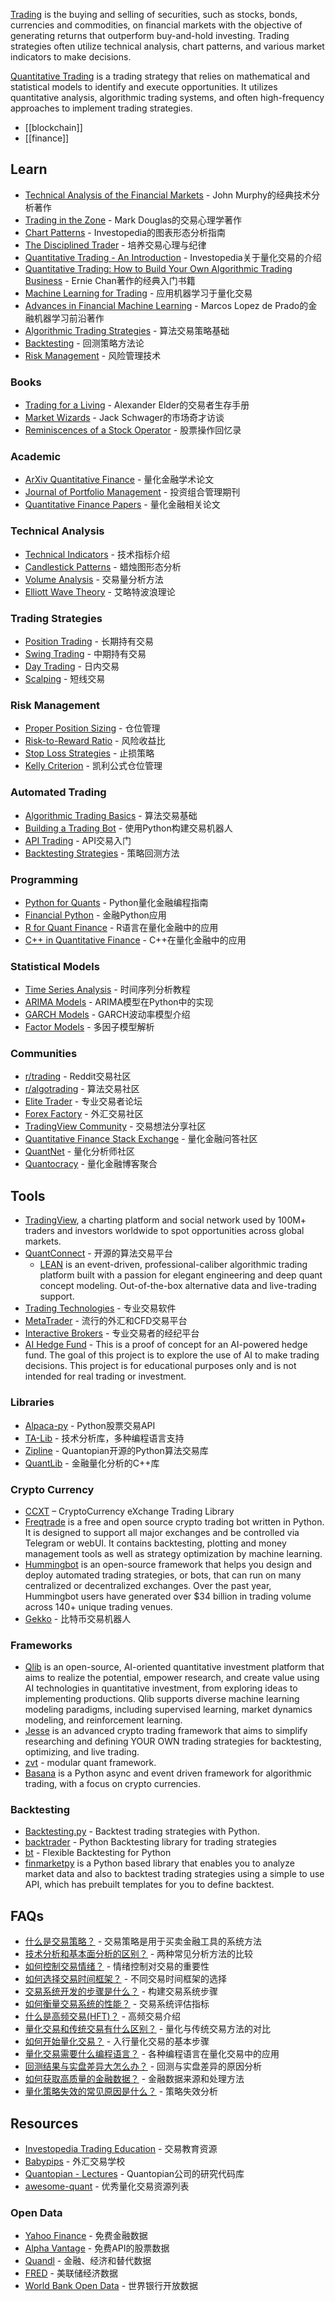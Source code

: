 [Trading](https://www.investopedia.com/terms/t/trading.asp) is the buying and selling of securities, such as stocks, bonds, currencies and commodities, on financial markets with the objective of generating returns that outperform buy-and-hold investing. Trading strategies often utilize technical analysis, chart patterns, and various market indicators to make decisions.

[Quantitative Trading](https://en.wikipedia.org/wiki/Quantitative_trading) is a trading strategy that relies on mathematical and statistical models to identify and execute opportunities. It utilizes quantitative analysis, algorithmic trading systems, and often high-frequency approaches to implement trading strategies.


- [[blockchain]]
- [[finance]]


## Learn
- [Technical Analysis of the Financial Markets](https://www.amazon.com/Technical-Analysis-Financial-Markets-Comprehensive/dp/0735200661) - John Murphy的经典技术分析著作
- [Trading in the Zone](https://www.amazon.com/Trading-Zone-Confidence-Discipline-Attitude/dp/0735201447) - Mark Douglas的交易心理学著作
- [Chart Patterns](https://www.investopedia.com/articles/technical/112601.asp) - Investopedia的图表形态分析指南
- [The Disciplined Trader](https://www.amazon.com/Disciplined-Trader-Developing-Winning-Attitudes/dp/0132157519) - 培养交易心理与纪律
- [Quantitative Trading - An Introduction](https://www.investopedia.com/articles/trading/06/algorithmictrading.asp) - Investopedia关于量化交易的介绍
- [Quantitative Trading: How to Build Your Own Algorithmic Trading Business](https://www.amazon.com/Quantitative-Trading-Build-Algorithmic-Business/dp/1119800064/) - Ernie Chan著作的经典入门书籍
- [Machine Learning for Trading](https://www.oreilly.com/library/view/machine-learning-for/9781492053354/) - 应用机器学习于量化交易
- [Advances in Financial Machine Learning](https://www.amazon.com/Advances-Financial-Machine-Learning-Marcos/dp/1119482089) - Marcos Lopez de Prado的金融机器学习前沿著作
- [Algorithmic Trading Strategies](https://www.investopedia.com/articles/active-trading/101014/basics-algorithmic-trading-concepts-and-examples.asp) - 算法交易策略基础
- [Backtesting](https://www.investopedia.com/terms/b/backtesting.asp) - 回测策略方法论
- [Risk Management](https://www.investopedia.com/articles/trading/11/risk-management-techniques.asp) - 风险管理技术

### Books
- [Trading for a Living](https://www.amazon.com/Trading-Living-Psychology-Tactics-Management/dp/0471592242) - Alexander Elder的交易者生存手册
- [Market Wizards](https://www.amazon.com/Market-Wizards-Updated-Interviews-Traders/dp/1118273052) - Jack Schwager的市场奇才访谈
- [Reminiscences of a Stock Operator](https://www.amazon.com/Reminiscences-Stock-Operator-Edwin-Lef%C3%A8vre/dp/0471770884) - 股票操作回忆录

### Academic
- [ArXiv Quantitative Finance](https://arxiv.org/archive/q-fin) - 量化金融学术论文
- [Journal of Portfolio Management](https://jpm.pm-research.com/) - 投资组合管理期刊
- [Quantitative Finance Papers](https://www.tandfonline.com/journals/rquf20) - 量化金融相关论文

### Technical Analysis
- [Technical Indicators](https://www.investopedia.com/terms/t/technicalindicator.asp) - 技术指标介绍
- [Candlestick Patterns](https://www.investopedia.com/trading/candlestick-charting-what-is-it/) - 蜡烛图形态分析
- [Volume Analysis](https://www.investopedia.com/articles/technical/02/091802.asp) - 交易量分析方法
- [Elliott Wave Theory](https://www.investopedia.com/articles/technical/111401.asp) - 艾略特波浪理论

### Trading Strategies
- [Position Trading](https://www.investopedia.com/terms/p/positiontrader.asp) - 长期持有交易
- [Swing Trading](https://www.investopedia.com/terms/s/swingtrading.asp) - 中期持有交易
- [Day Trading](https://www.investopedia.com/terms/d/daytrader.asp) - 日内交易
- [Scalping](https://www.investopedia.com/articles/trading/02/081902.asp) - 短线交易

### Risk Management
- [Proper Position Sizing](https://www.investopedia.com/articles/trading/09/determine-position-size.asp) - 仓位管理
- [Risk-to-Reward Ratio](https://www.investopedia.com/terms/r/riskrewardratio.asp) - 风险收益比
- [Stop Loss Strategies](https://www.investopedia.com/articles/active-trading/091813/which-stop-loss-order-best-your-strategy.asp) - 止损策略
- [Kelly Criterion](https://www.investopedia.com/articles/trading/04/091504.asp) - 凯利公式仓位管理

### Automated Trading
- [Algorithmic Trading Basics](https://www.investopedia.com/articles/active-trading/101014/basics-algorithmic-trading-concepts-and-examples.asp) - 算法交易基础
- [Building a Trading Bot](https://www.datacamp.com/tutorial/finance-python-trading) - 使用Python构建交易机器人
- [API Trading](https://medium.com/swlh/build-a-cryptocurrency-trading-bot-with-r-1445c429e1a1) - API交易入门
- [Backtesting Strategies](https://www.investopedia.com/articles/trading/05/030205.asp) - 策略回测方法

### Programming
- [Python for Quants](https://www.pythonforquants.com/) - Python量化金融编程指南
- [Financial Python](https://www.financialpython.com/) - 金融Python应用
- [R for Quant Finance](https://www.r-bloggers.com/2016/06/quantitative-finance-applications-in-r-1-introduction/) - R语言在量化金融中的应用
- [C++ in Quantitative Finance](https://www.quantstart.com/articles/C-in-Quantitative-Finance/) - C++在量化金融中的应用

### Statistical Models
- [Time Series Analysis](https://otexts.com/fpp2/) - 时间序列分析教程
- [ARIMA Models](https://www.machinelearningplus.com/time-series/arima-model-time-series-forecasting-python/) - ARIMA模型在Python中的实现
- [GARCH Models](https://arch.readthedocs.io/en/latest/univariate/introduction.html) - GARCH波动率模型介绍
- [Factor Models](https://www.investopedia.com/terms/m/multifactor-model.asp) - 多因子模型解析

### Communities
- [r/trading](https://www.reddit.com/r/trading/) - Reddit交易社区
- [r/algotrading](https://www.reddit.com/r/algotrading/) - 算法交易社区
- [Elite Trader](https://www.elitetrader.com/) - 专业交易者论坛
- [Forex Factory](https://www.forexfactory.com/) - 外汇交易社区
- [TradingView Community](https://www.tradingview.com/ideas/) - 交易想法分享社区
- [Quantitative Finance Stack Exchange](https://quant.stackexchange.com/) - 量化金融问答社区
- [QuantNet](https://quantnet.com/) - 量化分析师社区
- [Quantocracy](https://quantocracy.com/) - 量化金融博客聚合


## Tools
- [TradingView](https://www.tradingview.com/), a charting platform and social network used by 100M+ traders and investors worldwide to spot opportunities across global markets.
- [QuantConnect](https://www.quantconnect.com/) - 开源的算法交易平台
  - [LEAN](https://github.com/QuantConnect/Lean) is an event-driven, professional-caliber algorithmic trading platform built with a passion for elegant engineering and deep quant concept modeling. Out-of-the-box alternative data and live-trading support.
- [Trading Technologies](https://www.tradingtechnologies.com/) - 专业交易软件
- [MetaTrader](https://www.metatrader4.com/) - 流行的外汇和CFD交易平台
- [Interactive Brokers](https://www.interactivebrokers.com/) - 专业交易者的经纪平台
- [AI Hedge Fund](https://github.com/virattt/ai-hedge-fund) - This is a proof of concept for an AI-powered hedge fund. The goal of this project is to explore the use of AI to make trading decisions. This project is for educational purposes only and is not intended for real trading or investment.

### Libraries
- [Alpaca-py](https://github.com/alpacahq/alpaca-py) - Python股票交易API
- [TA-Lib](https://ta-lib.org/) - 技术分析库，多种编程语言支持
- [Zipline](https://github.com/quantopian/zipline) - Quantopian开源的Python算法交易库
- [QuantLib](https://www.quantlib.org/) - 金融量化分析的C++库

### Crypto Currency
- [CCXT](https://github.com/ccxt/ccxt) – CryptoCurrency eXchange Trading Library
- [Freqtrade](https://github.com/freqtrade/freqtrade) is a free and open source crypto trading bot written in Python. It is designed to support all major exchanges and be controlled via Telegram or webUI. It contains backtesting, plotting and money management tools as well as strategy optimization by machine learning.
- [Hummingbot](https://github.com/hummingbot/hummingbot) is an open-source framework that helps you design and deploy automated trading strategies, or bots, that can run on many centralized or decentralized exchanges. Over the past year, Hummingbot users have generated over $34 billion in trading volume across 140+ unique trading venues.
- [Gekko](https://github.com/askmike/gekko) - 比特币交易机器人

### Frameworks
- [Qlib](https://github.com/microsoft/qlib) is an open-source, AI-oriented quantitative investment platform that aims to realize the potential, empower research, and create value using AI technologies in quantitative investment, from exploring ideas to implementing productions. Qlib supports diverse machine learning modeling paradigms, including supervised learning, market dynamics modeling, and reinforcement learning.
- [Jesse](https://github.com/jesse-ai/jesse) is an advanced crypto trading framework that aims to simplify researching and defining YOUR OWN trading strategies for backtesting, optimizing, and live trading.
- [zvt](https://github.com/zvtvz/zvt) - modular quant framework.
- [Basana](https://github.com/gbeced/basana) is a Python async and event driven framework for algorithmic trading, with a focus on crypto currencies.

### Backtesting
- [Backtesting.py](https://github.com/kernc/backtesting.py) - Backtest trading strategies with Python.
- [backtrader](https://github.com/backtrader/backtrader) - Python Backtesting library for trading strategies
- [bt](https://github.com/pmorissette/bt) - Flexible Backtesting for Python
- [finmarketpy](https://github.com/cuemacro/finmarketpy) is a Python based library that enables you to analyze market data and also to backtest trading strategies using a simple to use API, which has prebuilt templates for you to define backtest.


## FAQs
- [什么是交易策略？](https://www.investopedia.com/ask/answers/063015/what-are-some-best-trading-strategies-high-volatility-market.asp) - 交易策略是用于买卖金融工具的系统方法
- [技术分析和基本面分析的区别？](https://www.investopedia.com/ask/answers/difference-between-fundamental-and-technical-analysis/) - 两种常见分析方法的比较
- [如何控制交易情绪？](https://www.investopedia.com/articles/trading/03/080603.asp) - 情绪控制对交易的重要性
- [如何选择交易时间框架？](https://www.investopedia.com/articles/trading/11/trading-with-multiple-time-frames.asp) - 不同交易时间框架的选择
- [交易系统开发的步骤是什么？](https://www.investopedia.com/articles/trading/09/how-to-build-a-trading-system.asp) - 构建交易系统步骤
- [如何衡量交易系统的性能？](https://www.investopedia.com/ask/answers/05/sharperatio.asp) - 交易系统评估指标
- [什么是高频交易(HFT)？](https://www.investopedia.com/terms/h/high-frequency-trading.asp) - 高频交易介绍
- [量化交易和传统交易有什么区别？](https://www.investopedia.com/articles/active-trading/112614/high-frequency-traders-not-market-makers.asp) - 量化与传统交易方法的对比
- [如何开始量化交易？](https://medium.com/@tech_in_finance/how-to-start-a-career-in-quantitative-trading-3e8c4d2c0b7c) - 入行量化交易的基本步骤
- [量化交易需要什么编程语言？](https://www.quantinsti.com/blog/python-best-programming-language-algorithmic-trading) - 各种编程语言在量化交易中的应用
- [回测结果与实盘差异大怎么办？](https://www.quantstart.com/articles/Why-Backtesting-is-Not-Enough-for-Algorithmic-Trading-Success/) - 回测与实盘差异的原因分析
- [如何获取高质量的金融数据？](https://blog.quantinsti.com/data-science-resources-algorithmic-traders/) - 金融数据来源和处理方法
- [量化策略失效的常见原因是什么？](https://www.aqr.com/Insights/Research/Journal-Article/Challenges-of-Implementing-Tactical-Alpha) - 策略失效分析


## Resources
- [Investopedia Trading Education](https://www.investopedia.com/trading-4427765) - 交易教育资源
- [Babypips](https://www.babypips.com/) - 外汇交易学校
- [Quantopian - Lectures](https://github.com/quantopian/research_public) - Quantopian公司的研究代码库
- [awesome-quant](https://github.com/wilsonfreitas/awesome-quant) - 优秀量化交易资源列表

### Open Data
- [Yahoo Finance](https://finance.yahoo.com/) - 免费金融数据
- [Alpha Vantage](https://www.alphavantage.co/) - 免费API的股票数据
- [Quandl](https://www.quandl.com/) - 金融、经济和替代数据
- [FRED](https://fred.stlouisfed.org/) - 美联储经济数据
- [World Bank Open Data](https://data.worldbank.org/) - 世界银行开放数据
